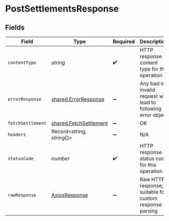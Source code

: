 # PostSettlementsResponse


## Fields

| Field                                                                   | Type                                                                    | Required                                                                | Description                                                             |
| ----------------------------------------------------------------------- | ----------------------------------------------------------------------- | ----------------------------------------------------------------------- | ----------------------------------------------------------------------- |
| `contentType`                                                           | *string*                                                                | :heavy_check_mark:                                                      | HTTP response content type for this operation                           |
| `errorResponse`                                                         | [shared.ErrorResponse](../../../sdk/models/shared/errorresponse.md)     | :heavy_minus_sign:                                                      | Any bad or invalid request will lead to following error object          |
| `fetchSettlement`                                                       | [shared.FetchSettlement](../../../sdk/models/shared/fetchsettlement.md) | :heavy_minus_sign:                                                      | OK                                                                      |
| `headers`                                                               | Record<string, *string*[]>                                              | :heavy_minus_sign:                                                      | N/A                                                                     |
| `statusCode`                                                            | *number*                                                                | :heavy_check_mark:                                                      | HTTP response status code for this operation                            |
| `rawResponse`                                                           | [AxiosResponse](https://axios-http.com/docs/res_schema)                 | :heavy_minus_sign:                                                      | Raw HTTP response; suitable for custom response parsing                 |